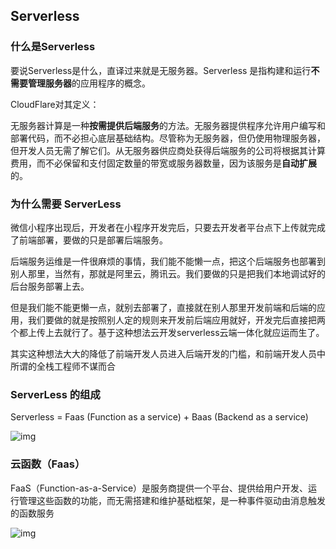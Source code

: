 ## Serverless

### 什么是Serverless

要说Serverless是什么，直译过来就是无服务器。Serverless 是指构建和运行**不需要管理服务器**的应用程序的概念。

CloudFlare对其定义：

无服务器计算是一种**按需提供后端服务**的方法。无服务器提供程序允许用户编写和部署代码，而不必担心底层基础结构。尽管称为无服务器，但仍使用物理服务器，但开发人员无需了解它们。从无服务器供应商处获得后端服务的公司将根据其计算费用，而不必保留和支付固定数量的带宽或服务器数量，因为该服务是**自动扩展**的。

### 为什么需要 ServerLess

微信小程序出现后，开发者在小程序开发完后，只要去开发者平台点下上传就完成了前端部署，要做的只是部署后端服务。

后端服务运维是一件很麻烦的事情，我们能不能懒一点，把这个后端服务也部署到别人那里，当然有，那就是阿里云，腾讯云。我们要做的只是把我们本地调试好的后台服务部署上去。

但是我们能不能更懒一点，就别去部署了，直接就在别人那里开发前端和后端的应用，我们要做的就是按照别人定的规则来开发前后端应用就好，开发完后直接把两个都上传上去就行了。基于这种想法云开发serverless云端一体化就应运而生了。

其实这种想法大大的降低了前端开发人员进入后端开发的门槛，和前端开发人员中所谓的全栈工程师不谋而合

### ServerLess 的组成

Serverless = Faas (Function as a service) + Baas (Backend as a service)

![img](/Users/bytedance/Documents/self/webKnowledge/img/1729cf3b0a40a037.png)

###  云函数（Faas）

FaaS（Function-as-a-Service）是服务商提供一个平台、提供给用户开发、运行管理这些函数的功能，而无需搭建和维护基础框架，是一种事件驱动由消息触发的函数服务

![img](/Users/bytedance/Documents/self/webKnowledge/img/1-20210413133231936)

